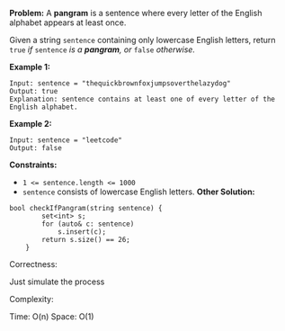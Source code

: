 **Problem:**
A **pangram** is a sentence where every letter of the English alphabet appears at least once.

Given a string `sentence` containing only lowercase English letters, return `true` *if* `sentence` *is a **pangram**, or* `false` *otherwise.*

 

**Example 1:**

```
Input: sentence = "thequickbrownfoxjumpsoverthelazydog"
Output: true
Explanation: sentence contains at least one of every letter of the English alphabet.
```

**Example 2:**

```
Input: sentence = "leetcode"
Output: false
```

 

**Constraints:**

- `1 <= sentence.length <= 1000`
- `sentence` consists of lowercase English letters.
**Other Solution:**
```
bool checkIfPangram(string sentence) {
        set<int> s;
        for (auto& c: sentence)
            s.insert(c);
        return s.size() == 26;
    }
```
Correctness:

Just simulate the process

Complexity:

Time: O(n)
Space: O(1)